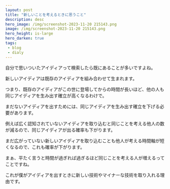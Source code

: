 ```yaml
---
layout: post
title: "新しいことを考えるときに思うこと"
description: desc
hero_image: /img/screenshot-2023-11-20 215143.png
image: /img/screenshot-2023-11-20 215143.png
hero_height: is-large
hero_darken: true
tags:
 - blog
 - dialy
---
```


自分で思いついたアイディアって検索したら既にあることが多いですよね。

新しいアイディアは既存のアイディアを組み合わせて生まれます。

つまり、既存のアイディアがこの世に登場してからの時間が長いほど、他の人も同じアイディアを生み出す確立が高くなるわけで。

まだないアイディアを出すためには、同じアイディアを生み出す確立を下げる必要があります。

例えば広く認知されていないアイディアを取り込むと同じことを考える他人の数が減るので、同じアイディアが出る確率も下がります。

まだ広がっていない新しいアイディアを取り込むことも他人が考える時間軸が短くなるので、これも確率が下がります。

まぁ、平たく言うと時間が過ぎれば過ぎるほど同じことを考える人が増えるってことですね。

これが僕がアイディアを出すときに新しい技術やマイナーな技術を取り入れる理由です。